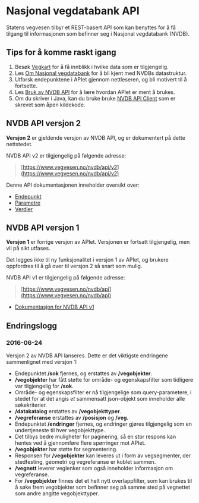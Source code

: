 # Nasjonal vegdatabank API

Statens vegvesen tilbyr et REST-basert API som kan benyttes for å få tilgang til informasjonen som befinner seg i Nasjonal vegdatabank (NVDB).

## Tips for å komme raskt igang

1.  Besøk [Vegkart](https://www.vegvesen.no/vegkart/vegkart) for å få innblikk i hvilke data som er tilgjengelig.
2.  Les [Om Nasjonal vegdatabank](om_nvdb) for å bli kjent med NVDBs datastruktur.
3.  Utforsk endepunktene i APIet gjennom nettleseren, og bli motivert til å fortsette.
4.  Les [Bruk av NVDB API](retningslinjer) for å lære hvordan APIet er ment å brukes.
5.  Om du skriver i Java, kan du bruke bruke [NVDB API Client](https://github.com/nvdb-vegdata/nvdb-api-client) som er skrevet som åpen kildekode.

## NVDB API versjon 2

**Versjon 2** er gjeldende versjon av NVDB API, og er dokumentert på dette nettstedet.

NVDB API v2 er tilgjengelig på følgende adresse:

>    [https://www.vegvesen.no/nvdb/api/v2](https://www.vegvesen.no/nvdb/api/v2)


Denne API dokumentasjonen inneholder oversikt over:

- [Endepunkt](endepunkt)
- [Parametre](parameter)
- [Verdier](verdi)


## NVDB API versjon 1

**Versjon 1** er forrige versjon av APIet. Versjonen er fortsatt tilgjengelig, men vil på sikt utfases.

Det legges ikke til ny funksjonalitet i versjon 1 av APIet, og brukere oppfordres til å gå over til versjon 2 så snart som mulig.

NVDB API v1 er tilgjengelig på følgende adresse:

>    [https://www.vegvesen.no/nvdb/api](https://www.vegvesen.no/nvdb/api)


*   [Dokumentasjon for NVDB API v1](https://www.vegvesen.no/nvdb/apidokumentasjon/v1)


## Endringslogg

### 2016-06-24

Versjon 2 av NVDB API lanseres. Dette er det viktigste endringene sammenlignet med versjon 1:

*   Endepunktet **/sok** fjernes, og erstattes av **/vegobjekter**.
*   **/vegobjekter** har fått støtte for område- og egenskapsfilter som tidligere var tilgjengelig for **/sok**.
*   Område- og egenskapsfilter er nå tilgjengelige som query-parametere, i stedet for at det angis _et_ sammensatt json-objekt som inneholder alle søkekriterier.
*   **/datakatalog** erstattes av **/vegobjekttyper**.
*   **/vegreferanse** erstattes av **/posisjon** og **/veg**.
*   Endepunktet **/endringer** fjernes, og endringer gjøres tilgjengelig som en undertjeneste til hver vegobjekttype.
*   Det tilbys bedre muligheter for paginering, så en stor respons kan hentes ved å gjennomføre flere spørringer mot APIet.
*   **/vegobjekter** har støtte for segmentering.
*   Responsen for **/vegobjekter** kan leveres ut i form av vegsegmenter, der stedfesting, geometri og vegreferanse er koblet sammen.
*   **/vegnett** leverer veglenker som også inneholder informasjon om vegreferanse.
*   For **/vegobjekter** finnes det et helt nytt overlappfilter, som kan brukes til å søke frem vegobjekter som befinner seg på samme sted på vegnettet som andre angitte vegobjekttyper.
